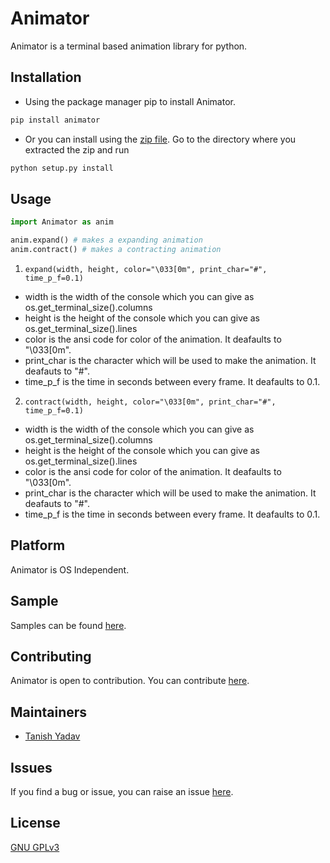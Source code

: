 # Animator

Animator is a terminal based animation library for python.

## Installation

- Using the package manager pip to install Animator.

```bash
pip install animator
```
- Or you can install using the [zip file](https://github.com/tanishyadav/animator/archive/main.zip). Go to the directory where you extracted the zip and run
```bash
python setup.py install
```

## Usage

```python
import Animator as anim

anim.expand() # makes a expanding animation
anim.contract() # makes a contracting animation
```
1. ```expand(width, height, color="\033[0m", print_char="#", time_p_f=0.1)```
- width is the width of the console which you can give as os.get_terminal_size().columns
- height is the height of the console which you can give as os.get_terminal_size().lines
- color is the ansi code for color of the animation. It deafaults to "\033[0m".
- print_char is the character which will be used to make the animation. It deafauts to "#".
- time_p_f is the time in seconds between every frame. It deafaults to 0.1.

2. ```contract(width, height, color="\033[0m", print_char="#", time_p_f=0.1)```
- width is the width of the console which you can give as os.get_terminal_size().columns
- height is the height of the console which you can give as os.get_terminal_size().lines
- color is the ansi code for color of the animation. It deafaults to "\033[0m".
- print_char is the character which will be used to make the animation. It deafauts to "#".
- time_p_f is the time in seconds between every frame. It deafaults to 0.1.

## Platform
Animator is OS Independent.

## Sample
Samples can be found [here](https://github.com/tanishyadav/animator/blob/main/samples).

## Contributing
Animator is open to contribution. You can contribute [here](https://github.com/tanishyadav/animator).

## Maintainers
- [Tanish Yadav](https://github.com/tanishyadav)
## Issues
If you find a bug or issue, you can raise an issue [here](https://github.com/tanishyadav/animator/issues/new).
## License
[GNU GPLv3](https://choosealicense.com/licenses/gpl-3.0/)
